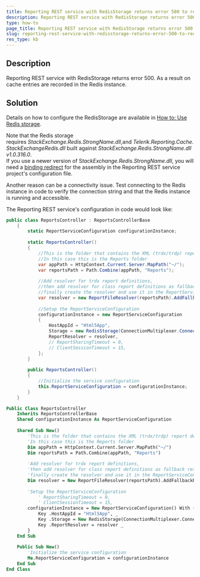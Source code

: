 ```yaml
---
title: Reporting REST service with RedisStorage returns error 500 to requests
description: Reporting REST service with RedisStorage returns error 500 to requests. 
type: how-to
page_title: Reporting REST service with RedisStorage returns error 500 to requests
slug: reporting-rest-service-with-redisstorage-returns-error-500-to-requests
res_type: kb
---  
```


## Description
Reporting REST service with RedisStorage returns error 500. As a result on cache entries are recorded in the Redis instance.  
  

## Solution   
  
 Details on how to configure the RedisStorage are available in [How to: Use Redis storage](../telerik-reporting-rest-howto-use-redis-storage).   

 Note that the Redis storage requires *StackExchange.Redis.StrongName.dll*,and *Telerik.Reporting.Cache.StackExchangeRedis.dll* built against *StackExchange.Redis.StrongName.dll v1.0.316.0*.   
 If you use a newer version of S*tackExchange.Redis.StrongName.dll*, you will need a [binding redirect](https://msdn.microsoft.com/en-us/library/eftw1fys%28v=vs.110%29.aspx) for the assembly in the Reporting REST service project's configuration file.  
  
  
 Another reason can be a connectivity issue. Test connecting to the Redis instance in code to verify the connection string and that the Redis instance is running and accessible.  
  
 The Reporting REST service's configuration in code would look like:  

````cs
public class ReportsController : ReportsControllerBase
    {
        static ReportServiceConfiguration configurationInstance;
  
        static ReportsController()
        {
            //This is the folder that contains the XML (trdx/trdp) report definitions
            //In this case this is the Reports folder
            var appPath = HttpContext.Current.Server.MapPath("~/");
            var reportsPath = Path.Combine(appPath, "Reports");
  
            //Add resolver for trdx report definitions,
            //then add resolver for class report definitions as fallback resolver;
            //finally create the resolver and use it in the ReportServiceConfiguration instance.
            var resolver = new ReportFileResolver(reportsPath).AddFallbackResolver(new ReportTypeResolver());
  
            //Setup the ReportServiceConfiguration      
            configurationInstance = new ReportServiceConfiguration
            {
                HostAppId = "Html5App",
                Storage = new RedisStorage(ConnectionMultiplexer.Connect("RedisConnectionStringHERE")),           
                ReportResolver = resolver,
                // ReportSharingTimeout = 0,
                // ClientSessionTimeout = 15,
            };
        }
  
        public ReportsController()
        {
            //Initialize the service configuration
            this.ReportServiceConfiguration = configurationInstance;
        }  
    }
````
````vb
Public Class ReportsController
    Inherits ReportsControllerBase
    Shared configurationInstance As ReportServiceConfiguration
 
    Shared Sub New()
        'This is the folder that contains the XML (trdx/trdp) report definitions
        'In this case this is the Reports folder
        Dim appPath = HttpContext.Current.Server.MapPath("~/")
        Dim reportsPath = Path.Combine(appPath, "Reports")
 
        'Add resolver for trdx report definitions,
        'then add resolver for class report definitions as fallback resolver;
        'finally create the resolver and use it in the ReportServiceConfiguration instance.
        Dim resolver = New ReportFileResolver(reportsPath).AddFallbackResolver(New ReportTypeResolver())
 
        'Setup the ReportServiceConfiguration      
            ' ReportSharingTimeout = 0,
            ' ClientSessionTimeout = 15,
        configurationInstance = New ReportServiceConfiguration() With { _
            Key .HostAppId = "Html5App", _
            Key .Storage = New RedisStorage(ConnectionMultiplexer.Connect("RedisConnectionStringHERE")), _
            Key .ReportResolver = resolver _
        }
    End Sub
 
    Public Sub New()
        'Initialize the service configuration
        Me.ReportServiceConfiguration = configurationInstance
    End Sub
End Class
````


